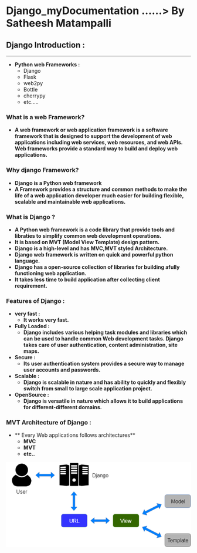 # Django_myDocumentation   ......> By Satheesh Matampalli
## Django Introduction :
___
* **Python web Frameworks :**
  * Django
  * Flask
  * web2py
  * Bottle
  * cherrypy
  * etc.....
### What is a web Framework?
 * **A web framework or web application framework is a software framework that is designed to support the development of web applications including web services, web resources, and web APIs. Web frameworks provide a standard way to build and deploy web applications.**
 
### Why django Framework?
 * **Django is a Python web framework**
 * **A Framework provides a structure and common methods to make the life of a web application developer much easier for building    flexible, scalable and maintainable web applications.**

### What is Django ?

* **A Python web framework is a code library that provide tools and libraties to simplify common web development operations.**
* **It is based on MVT (Model View Template) design pattern.**
* **Django is a high-level and has MVC,MVT styled Architecture.**
* **Django web framework is written on quick and powerful python language.**
* **Django has a open-source collection of libraries for building afully functioning web application.**
* **It takes less time to build application after collecting client requirement.**

### Features of Django :

 * **very fast  :**
   * **It works very fast.**
 * **Fully Loaded  :**
   * **Django includes various helping task modules and libraries which can be used to handle common Web development tasks. Django takes care of user authentication, content administration, site maps.**
 * **Secure  :**
   * **Its user authentication system provides a secure way to manage user accounts and passwords.**
 * **Scalable  :**
   * **Django is scalable in nature and has ability to quickly and flexibly switch from small to large scale application project.**
* **OpenSource  :**
  * **Django is versatile in nature which allows it to build applications for different-different domains.**
  

### MVT Architecture of Django  :

* ** Every Web applications follows architectures**
  * **MVC**
  * **MVT**
  * **etc..**


<img src='mvt.png' alt='mvt' />


